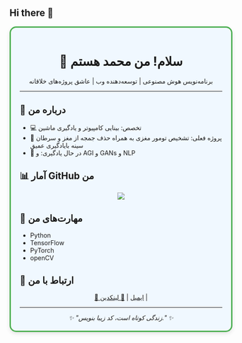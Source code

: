 ## Hi there 👋

<div style="border: 3px solid #4caf50; padding: 20px; border-radius: 15px; background-color: #f0f8ff; box-shadow: 0 4px 10px rgba(0, 0, 0, 0.1);">

  <h1 align="center">👋 سلام! من محمد هستم</h1>
  <p align="center">برنامه‌نویس هوش مصنوعی | توسعه‌دهنده وب | عاشق پروژه‌های خلاقانه</p>

  <hr>

  <h2>🔭 درباره من</h2>
  <ul>
    <li>💻 تخصص: بینایی کامپیوتر و یادگیری ماشین</li>
    <li>🚀 پروژه فعلی: تشخیص تومور مغزی به همراه حذف جمجه از مغز و سرطان سینه بایادگیری عمیق</li>
    <li>🌱 در حال یادگیری: و AGI و GANs و NLP</li>
  </ul>

  <h2>📊 آمار GitHub من</h2>
  <p align="center">
    <img src="https://github-readme-stats.vercel.app/api?username=yourusername&show_icons=true&theme=dark">
  </p>

  <h2>🔧 مهارت‌های من</h2>
  <ul>
    <li>Python</li>
    <li>TensorFlow</li>
    <li>PyTorch</li>
    <li>openCV</li>
  </ul>

  <h2>🤝 ارتباط با من</h2>
  <p align="center">
    <a href="mohamadmohajer31@gmail.com">📧 ایمیل</a> |
    <a href="https://linkedin.com/in/mohamad-mohajer">💼 لینکدین</a> |
  </p>

  <hr>

  <div style="text-align: center; font-style: italic;">
    ✨ "زندگی کوتاه است، کد زیبا بنویس." ✨
  </div>

</div>

